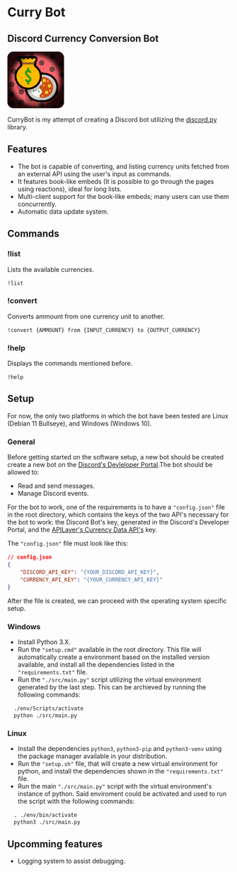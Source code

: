 # Curry Bot

## Discord Currency Conversion Bot

![CurryBot's Logo](./res/github_thumbnail.png)

CurryBot is my attempt of creating a Discord bot utilizing the [discord.py](https://discordpy.readthedocs.io/en/stable/index.html) library. 

## Features
- The bot is capable of converting, and listing currency units fetched from an external API using the user's input as commands. 
- It features book-like embeds (It is possible to go through the pages using reactions), ideal for long lists.
- Multi-client support for the book-like embeds; many users can use them concurrently.
- Automatic data update system.

## Commands
### !list
Lists the available currencies.
```
!list
```

### !convert
Converts ammount from one currency unit to another.
```
!convert {AMMOUNT} from {INPUT_CURRENCY} to {OUTPUT_CURRENCY}
```

### !help
Displays the commands mentioned before.
```
!help
```

## Setup
For now, the only two platforms in which the bot have been tested are Linux (Debian 11 Bullseye), and Windows (Windows 10).

### General

Before getting started on the software setup, a new bot should be created create a new bot on the [Discord's Devleloper Portal](https://discord.com/developers).The bot should be allowed to:
- Read and send messages.
- Manage Discord events.

For the bot to work, one of the requirements is to have a `"config.json"` file in the root directory, which contains the keys of the two API's necessary for the bot to work: the Discord Bot's key, generated in the Discord's Developer Portal, and the [APILayer's Currency Data API's](https://apilayer.com/marketplace/currency_data-api) key.



The `"config.json"` file must look like this:

```json
// config.json
{
    "DISCORD_API_KEY": "{YOUR_DISCORD_API_KEY}",
    "CURRENCY_API_KEY": "{YOUR_CURRENCY_API_KEY}"
}
```

After the file is created, we can proceed with the operating system specific setup.

### Windows
- Install Python 3.X.
- Run the `"setup.cmd"` available in the root directory. This file will automatically create a environment based on the installed version available, and install all the dependencies listed in the `"requirements.txt"` file.
- Run the `"./src/main.py"` script utilizing the virtual environment generated by the last step. This can be archieved by running the following commands:
  
```batch
  ./env/Scripts/activate
  python ./src/main.py
```

### Linux
- Install the dependencies `python3`, `python3-pip` and `python3-venv` using the package manager available in your distribution.
- Run the `"setup.sh"` file, that will create a new virtual environment for python, and install the dependencies shown in the `"requirements.txt"` file.
- Run the main `"./src/main.py"` script with the virtual environment's instance of python. Said enviroment could be activated and used to run the script with the following commands:

```batch
  . ./env/bin/activate
  python3 ./src/main.py
```

## Upcomming features

- Logging system to assist debugging.